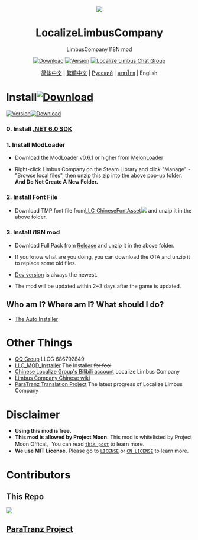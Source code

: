 <div align="center">
<a href="https://github.com/LocalizeLimbusCompany/LocalizeLimbusCompany">
   <img src="https://avatars.githubusercontent.com/u/129521269" />
</a>

# LocalizeLimbusCompany
LimbusCompany I18N mod

[![Download](https://img.shields.io/github/downloads/LocalizeLimbusCompany/LocalizeLimbusCompany/total.svg?label=Download)](../../../releases)
[![Version](https://img.shields.io/github/release/LocalizeLimbusCompany/LocalizeLimbusCompany.svg?label=Version)](../../../releases/latest)
[![Localize Limbus Chat Group](https://img.shields.io/badge/Join-QQGroup-blue?logo=tencent-qq)](https://jq.qq.com/?_wv=1027&k=5NE6Kvg2)

[简体中文](../../..) | [繁體中文](https://github.com/SmallYuanSY/LocalizeLimbusCompany) | [Русский](https://github.com/Crescent-Corporation/LimbusCompanyBusRUS) | [ภาษาไทย](https://github.com/1ookilo/LocalizeLimbusCompanyTH) | English
</div>

# Install[![Download](https://img.shields.io/github/downloads/LocalizeLimbusCompany/LocalizeLimbusCompany/total.svg?label=Download)](../../../releases)
[![Version](https://img.shields.io/github/release/LocalizeLimbusCompany/LocalizeLimbusCompany.svg?label=Version)![Download](https://img.shields.io/github/downloads/LocalizeLimbusCompany/LocalizeLimbusCompany/latest/total.svg?label=Download)](../../../releases/latest)
### 0. Install [.NET 6.0 SDK](https://dotnet.microsoft.com/zh-cn/download/dotnet/thank-you/sdk-6.0.406-windows-x64-installer)
### 1. Install ModLoader
   - Download the ModLoader v0.6.1 or higher from [MelonLoader](https://github.com/LavaGang/MelonLoader)
   
   - Right-click Limbus Company on the Steam Library and click "Manage" - "Browse local files", then unzip this zip into the above pop-up folder. **And Do Not Create A New Folder.**
### 2. Install Font File
   - Download TMP font file from[LLC_ChineseFontAsset![](https://img.shields.io/github/release/LocalizeLimbusCompany/LLC_ChineseFontAsset.svg?label=Update%20Time)](../../../../LLC_ChineseFontAsset) and unzip it in the above folder.
### 3. Install i18N mod
   - Download Full Pack from [Release](../../../releases) and unzip it in the above folder.

   - If you know what are you doing, you can download the OTA and unzip it to replace some old files.
    
   - [Dev version](../../../actions/workflows/dev.yml) is always the newest.
   
   - The mod will be updated within 2~3 days after the game is updated.
## Who am I? Where am I? What should I do?
   - [The Auto Installer](../../../../LLC_MOD_Installer)
# Other Things
- [QQ Group](https://jq.qq.com/?_wv=1027&k=5NE6Kvg2) LLCG 686792849
- [LLC_MOD_Installer](../../../../LLC_MOD_Installer) The Installer ~~for fool~~
- [Chinese Localize Group's Bilibili account](https://space.bilibili.com/1247764479) Localize Limbus Company
- [Limbus Company Chinese wiki](https://limbuscompany.huijiwiki.com)
- [ParaTranz Translation Project](https://paratranz.cn/projects/6860) The latest progress of Localize Limbus Company
# Disclaimer
- **Using this mod is free.** 
- **This mod is allowed by Project Moon.** This mod is whitelisted by Project Moon Offical。You can read [`this post`](https://github.com/orgs/LocalizeLimbusCompany/discussions/70) to learn more.
- **We use MIT License.** Please go to [`LICENSE`](../LICENSE) or [`CN_LICENSE`](./CN_LICENSE) to learn more.
# Contributors
## This Repo
<a href="https://github.com/LocalizeLimbusCompany/LocalizeLimbusCompany/graphs/contributors">
  <img src="https://contrib.rocks/image?repo=LocalizeLimbusCompany/LocalizeLimbusCompany" />
</a>

## [ParaTranz Project](https://paratranz.cn/projects/6860/leaderboard)
